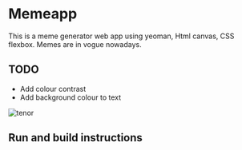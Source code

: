 # Memeapp
 This is a meme generator web app using yeoman, Html canvas, CSS flexbox. Memes are in vogue nowadays. 

## TODO
- Add colour contrast
- Add background colour to text

![tenor](https://user-images.githubusercontent.com/16955978/65908838-e6753380-e3e4-11e9-9efc-00d4bc3e8d81.gif)

## Run and build instructions
